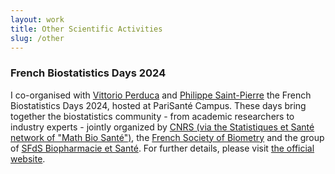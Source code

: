 ```yaml
---
layout: work
title: Other Scientific Activities
slug: /other
---
```


### **French Biostatistics Days 2024**
I co-organised with <a href="https://helios2.mi.parisdescartes.fr/~vperduca/" target="_blank">Vittorio Perduca</a> and <a href="https://perso.math.univ-toulouse.fr/psaintpi/" target="_blank">Philippe Saint-Pierre</a> the French Biostatistics Days 2024, hosted at PariSanté Campus. 
These days bring together the biostatistics community - from academic researchers to industry experts - jointly organized by <a href="https://math-bio-sante.math.cnrs.fr/index.html" target="_blank">CNRS (via the Statistiques et Santé network of "Math Bio Santé")</a>, the <a href="https://sfb.pages.math.cnrs.fr/asso/" target="_blank">French Society of Biometry</a> and the group of <a href="https://www.sfds.asso.fr/fr/biopharmacie_et_sante/457-groupe_biopharmacie_et_sante/" target="_blank">SFdS Biopharmacie et Santé</a>. 
For further details, please visit <a href="https://jdb2024.sciencesconf.org/" target="_blank">the official website</a>.
</p>


